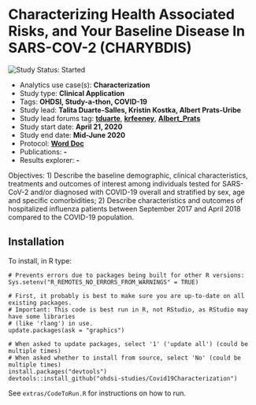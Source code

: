 Characterizing Health Associated Risks, and Your Baseline Disease In SARS-COV-2 (CHARYBDIS)
=============

<img src="https://img.shields.io/badge/Study%20Status-Started-blue.svg" alt="Study Status: Started"> 

- Analytics use case(s): **Characterization**
- Study type: **Clinical Application**
- Tags: **OHDSI, Study-a-thon, COVID-19**
- Study lead: **Talita Duarte-Salles, Kristin Kostka, Albert Prats-Uribe**
- Study lead forums tag: **[tduarte](https://forums.ohdsi.org/u/tduarte)**, **[krfeeney](https://forums.ohdsi.org/u/krfeeney)**, **[Albert_Prats](https://forums.ohdsi.org/u/Albert_Prats)**
- Study start date: **April 21, 2020**
- Study end date: **Mid-June 2020**
- Protocol: **[Word Doc](https://github.com/ohdsi-studies/Covid19Characterization/blob/master/documents/Protocol_COVID-19%20Characterisation_V3.docx)**
- Publications: **-**
- Results explorer: **-**

Objectives: 1) Describe the baseline demographic, clinical characteristics, treatments and outcomes of interest among individuals tested for SARS-CoV-2 and/or diagnosed with COVID-19 overall and stratified by sex, age and specific comorbidities; 2) Describe characteristics and outcomes of hospitalized influenza patients between September 2017 and April 2018 compared to the COVID-19 population.

## Installation

To install, in R type:

````
# Prevents errors due to packages being built for other R versions: 
Sys.setenv("R_REMOTES_NO_ERRORS_FROM_WARNINGS" = TRUE)

# First, it probably is best to make sure you are up-to-date on all existing packages. 
# Important: This code is best run in R, not RStudio, as RStudio may have some libraries 
# (like 'rlang') in use.
update.packages(ask = "graphics")

# When asked to update packages, select '1' ('update all') (could be multiple times)
# When asked whether to install from source, select 'No' (could be multiple times)
install.packages("devtools")
devtools::install_github("ohdsi-studies/Covid19Characterization")
````

See `extras/CodeToRun.R` for instructions on how to run.

